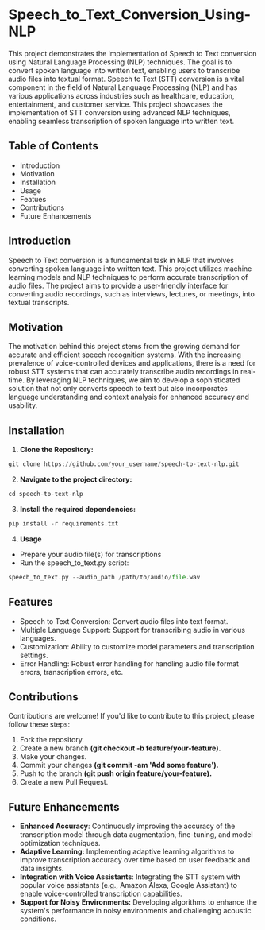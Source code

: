 # Speech_to_Text_Conversion_Using-NLP
This project demonstrates the implementation of Speech to Text conversion using Natural Language Processing (NLP) techniques. The goal is to convert spoken language into written text, enabling users to transcribe audio files into textual format.
Speech to Text (STT) conversion is a vital component in the field of Natural Language Processing (NLP) and has various applications across industries such as healthcare, education, entertainment, and customer service. This project showcases the implementation of STT conversion using advanced NLP techniques, enabling seamless transcription of spoken language into written text.
## Table of Contents
- Introduction
- Motivation
- Installation
- Usage
- Featues
- Contributions
- Future Enhancements
## Introduction
Speech to Text conversion is a fundamental task in NLP that involves converting spoken language into written text. This project utilizes machine learning models and NLP techniques to perform accurate transcription of audio files. The project aims to provide a user-friendly interface for converting audio recordings, such as interviews, lectures, or meetings, into textual transcripts.
## Motivation
The motivation behind this project stems from the growing demand for accurate and efficient speech recognition systems. With the increasing prevalence of voice-controlled devices and applications, there is a need for robust STT systems that can accurately transcribe audio recordings in real-time. By leveraging NLP techniques, we aim to develop a sophisticated solution that not only converts speech to text but also incorporates language understanding and context analysis for enhanced accuracy and usability.
## Installation
1. **Clone the Repository:**
```python
git clone https://github.com/your_username/speech-to-text-nlp.git
```

2. **Navigate to the project directory:**
```python
cd speech-to-text-nlp
```

3. **Install the required dependencies:**
```python
pip install -r requirements.txt
```

4. **Usage**
- Prepare your audio file(s) for transcriptions
- Run the speech_to_text.py script:
```python
speech_to_text.py --audio_path /path/to/audio/file.wav
```
## Features
- Speech to Text Conversion: Convert audio files into text format.
- Multiple Language Support: Support for transcribing audio in various languages.
- Customization: Ability to customize model parameters and transcription settings.
- Error Handling: Robust error handling for handling audio file format errors, transcription errors, etc.
## Contributions
Contributions are welcome! If you'd like to contribute to this project, please follow these steps:

1. Fork the repository.
2. Create a new branch **(git checkout -b feature/your-feature).**
3. Make your changes.
4. Commit your changes **(git commit -am 'Add some feature').**
5. Push to the branch **(git push origin feature/your-feature).**
6. Create a new Pull Request.
## Future Enhancements
- **Enhanced Accuracy**: Continuously improving the accuracy of the transcription model through data augmentation, fine-tuning, and model optimization techniques.
- **Adaptive Learning:** Implementing adaptive learning algorithms to improve transcription accuracy over time based on user feedback and data insights.
- **Integration with Voice Assistants**: Integrating the STT system with popular voice assistants (e.g., Amazon Alexa, Google Assistant) to enable voice-controlled transcription capabilities.
- **Support for Noisy Environments:** Developing algorithms to enhance the system's performance in noisy environments and challenging acoustic conditions.





